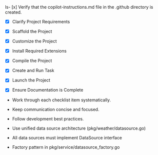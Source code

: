 ls- [x] Verify that the copilot-instructions.md file in the .github directory is created.

- [x] Clarify Project Requirements

- [x] Scaffold the Project

- [x] Customize the Project

- [x] Install Required Extensions

- [x] Compile the Project

- [x] Create and Run Task

- [x] Launch the Project

- [x] Ensure Documentation is Complete

- Work through each checklist item systematically.
- Keep communication concise and focused.
- Follow development best practices.

- Use unified data source architecture (pkg/weather/datasource.go)
- All data sources must implement DataSource interface
- Factory pattern in pkg/service/datasource_factory.go
